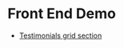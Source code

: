 # Front End Demo

- [Testimonials grid section](https://artugit.github.io/Front-End-Demo/testimonials-grid-section-main/app/index.html)